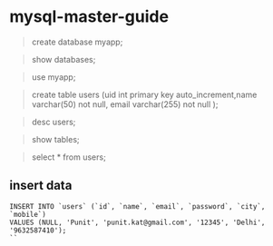# mysql-master-guide

> create database myapp;

> show databases;

> use myapp;

> create table users (uid int primary key auto_increment,name varchar(50) not null, email varchar(255) not null );

> desc users;

> show tables;

> select * from users;

## insert data

```
INSERT INTO `users` (`id`, `name`, `email`, `password`, `city`, `mobile`)
VALUES (NULL, 'Punit', 'punit.kat@gmail.com', '12345', 'Delhi', '9632587410');
``








